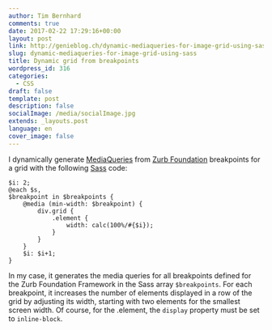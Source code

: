 ```yaml
---
author: Tim Bernhard
comments: true
date: 2017-02-22 17:29:16+00:00
layout: post
link: http://genieblog.ch/dynamic-mediaqueries-for-image-grid-using-sass/
slug: dynamic-mediaqueries-for-image-grid-using-sass
title: Dynamic grid from breakpoints
wordpress_id: 316
categories:
  - CSS
draft: false
template: post
description: false
socialImage: /media/socialImage.jpg
extends: _layouts.post
language: en
cover_image: false
---
```


I dynamically generate [MediaQueries](https://wiki.selfhtml.org/wiki/CSS/Media_Queries) from [Zurb Foundation](http://foundation.zurb.com/sites/docs/media-queries.html) breakpoints for a grid with the following [Sass](http://sass-lang.com) code:

    
    $i: 2;
    @each $s,
    $breakpoint in $breakpoints {
        @media (min-width: $breakpoint) {
            div.grid {
                .element {
                    width: calc(100%/#{$i});
                }
            }
        }
        $i: $i+1;
    }

In my case, it generates the media queries for all breakpoints defined for the Zurb Foundation Framework in the Sass array `$breakpoints`. For each breakpoint, it increases the number of elements displayed in a row of the grid by adjusting its width, starting with two elements for the smallest screen width. Of course, for the .element, the `display` property must be set to `inline-block`.
